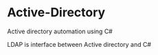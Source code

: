 # Active-Directory
Active directory automation using C# 

LDAP is interface between Active directory and C#
